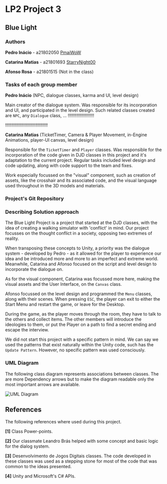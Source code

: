 # LP2 Project 3

## Blue Light

### Authors

**Pedro Inácio**    - a21802050 [PmaiWoW](https://github.com/PmaiWoW)

**Catarina Matias** - a21801693 [StarryNight00](https://github.com/StarryNight00)

**Afonso Rosa**     - a21801515 (Not in the class)

### Tasks of each group member

**Pedro Inácio** (NPC, dialogue classes, karma and UI, level design)

Main creator of the dialogue system. Was responsible for its incorporation and UI, and participated in the level design. Such related classes created are `NPC`, any `Dialogue` class, ... !!!!!!!!!!!!!!!!!!!!!

!!!!!!!!!!!!!!!!!!!!!!!!!!!!!!!!!!

**Catarina Matias** (TicketTimer, Camera & Player Movement, in-Engine Animations, player-UI canvas, level design)

Responsible for the `TicketTimer` and `Player` classes. Was responsible for the incorporation of the code given in DJD classes in this project and it's adaptation to the current project. Regular tasks included level design and code updating, along with code support to the team and fixes.

Work especially focussed on the "visual" component, such as creation of assets, like the crosshair and its associated code, and the visual language used throughout in the 3D models and materials.

### Project's Git Repository

<???>

### Describing Solution approach

The Blue Light Project is a project that started at the DJD classes, with the idea of creating a walking simulator with 'conflict' in mind. Our project focusses on the thought conflict in a society, opposing two extremes of reality.

When transposing these concepts to Unity, a priority was the dialogue system - developed by Pedro - as it allowed for the player to experience our idea and be introduced more and more to an imperfect and extreme world. Meanwhile, Catarina and Afonso focused on the script and level design to incorporate the dialogue on.

As for the visual component, Catarina was focussed more here, making the visual assets and the User Interface, on the `Canvas` class.

Afonso focussed on the level design and programmed the `Menu` classes, along with their scenes. When pressing `ESC`, the player can exit to either the Start Menu and restart the game, or leave for the Desktop.

During the game, as the player moves through the room, they have to talk to the others and collect items. The other members will introduce the ideologies to them, or put the Player on a path to find a secret ending and escape the interview.

We did not start this project with a specific pattern in mind. We can say we used the patterns that exist naturally within the Unity code, such has the `Update Pattern`. However, no specific pattern was used consciously.

### UML Diagram

The following class diagram represents associations between classes. The are more Dependency arrows but to make the diagram readable only the most important arrows are available.

![UML Diagram](??)

## References

The following references where used during this project.

**[1]** Class Power-points.

**[2]** Our classmate Leandro Brás helped with some concept and basic logic for the dialog system.

**[3]** Desenvolvimento de Jogos Digitais classes. The code developed in these classes was used as a stepping stone for most of the code that was common to the ideas presented.

**[4]** Unity and Microsoft's C# APIs.
